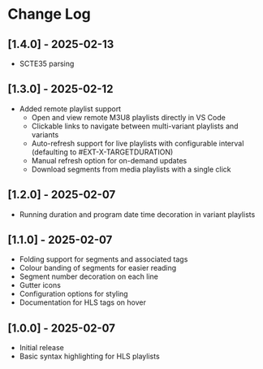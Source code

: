 # Change Log

## [1.4.0] - 2025-02-13
- SCTE35 parsing

## [1.3.0] - 2025-02-12
- Added remote playlist support
  - Open and view remote M3U8 playlists directly in VS Code
  - Clickable links to navigate between multi-variant playlists and variants
  - Auto-refresh support for live playlists with configurable interval (defaulting to #EXT-X-TARGETDURATION)
  - Manual refresh option for on-demand updates
  - Download segments from media playlists with a single click

## [1.2.0] - 2025-02-07
- Running duration and program date time decoration in variant playlists

## [1.1.0] - 2025-02-07

- Folding support for segments and associated tags
- Colour banding of segments for easier reading
- Segment number decoration on each line
- Gutter icons
- Configuration options for styling
- Documentation for HLS tags on hover

## [1.0.0] - 2025-02-07

- Initial release
- Basic syntax highlighting for HLS playlists
